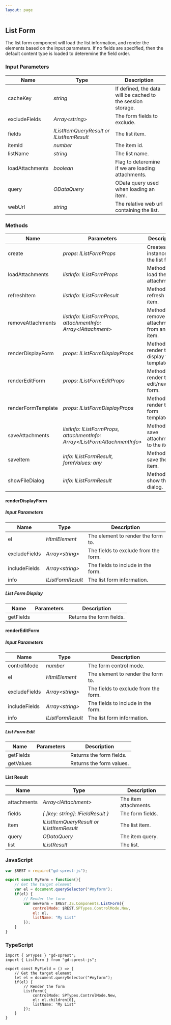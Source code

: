 ```yaml
---
layout: page
---
```


## List Form

The list form component will load the list information, and render the elements based on the input parameters. If no fields are specified, then the default content type is loaded to deteremine the field order.

### Input Parameters

| Name | Type | Description |
| --- | --- | --- |
| cacheKey | _string_ | If defined, the data will be cached to the session storage. |
| excludeFields | _Array&lt;string&gt;_ | The form fields to exclude. |
| fields | _IListItemQueryResult or IListItemResult_ | The list item. |
| itemId | _number_ | The item id. |
| listName | _string_ | The list name. |
| loadAttachments | _boolean_ | Flag to deteremine if we are loading attachments. |
| query | _ODataQuery_ | OData query used when loading an item. |
| webUrl | _string_ | The relative web url containing the list. |

### Methods

| Name | Parameters | Description |
| --- | --- | --- |
| create | _props: IListFormProps_ | Creates an instance of the list form. |
| loadAttachments | _listInfo: IListFormProps_ | Method to load the item attachments. |
| refreshItem | _listInfo: IListFormResult_ | Method to refresh the item. |
| removeAttachments | _listInfo: IListFormProps, attachmentInfo: Array&lt;IAttachment&gt;_ | Method to remove attachments from an item. |
| renderDisplayForm | _props: IListFormDisplayProps_ | Method to render the display form template. |
| renderEditForm | _props: IListFormEditProps_ | Method to render the edit/new form. |
| renderFormTemplate | _props: IListFormDisplayProps_ | Method to render the form template. |
| saveAttachments | _listInfo: IListFormProps, attachmentInfo: Array&lt;IListFormAttachmentInfo&gt;_ | Method to save attachments to the item. |
| saveItem | _info: IListFormResult, formValues: any_ | Method to save the item. |
| showFileDialog | _info: IListFormResult_ | Method to show the file dialog. |

#### renderDisplayForm
##### Input Parameters

| Name | Type | Description |
| --- | --- | --- |
| el | _HtmlElement_ | The element to render the form to. |
| excludeFields | _Array&lt;string&gt;_ | The fields to exclude from the form. |
| includeFields |  _Array&lt;string&gt;_ | The fields to include in the form. |
| info | _IListFormResult_ | The list form information. |

##### List Form Display

| Name | Parameters | Description |
| --- | --- | --- |
| getFields | | Returns the form fields. |

#### renderEditForm
##### Input Parameters

| Name | Type | Description |
| --- | --- | --- |
| controlMode | _number_ | The form control mode. |
| el | _HtmlElement_ | The element to render the form to. |
| excludeFields | _Array&lt;string&gt;_ | The fields to exclude from the form. |
| includeFields |  _Array&lt;string&gt;_ | The fields to include in the form. |
| info | _IListFormResult_ | The list form information. |

##### List Form Edit

| Name | Parameters | Description |
| --- | --- | --- |
| getFields | | Returns the form fields. |
| getValues | | Returns the form values. |

#### List Result

| Name | Type | Description |
| --- | --- | --- |
| attachments | _Array&lt;IAttachment&gt;_ | The item attachments. |
| fields | _{ [key: string]: IFieldResult }_ | The form fields. |
| item | _IListItemQueryResult or IListItemResult_ | The list item. |
| query | _ODataQuery_ | The item query. |
| list | _IListResult_ | The list. |

### JavaScript

```js
var $REST = require("gd-sprest-js");

export const MyForm = function(){
    // Get the target element
    var el = document.querySelector("#myform");
    if(el) {
        // Render the form
        var newForm = $REST.JS.Components.ListForm({
            controlMode: $REST.SPTypes.ControlMode.New,
            el: el,
            listName: "My List"            
        });
    }
}
```

### TypeScript

```tsx
import { SPTypes } "gd-sprest";
import { ListForm } from "gd-sprest-js";

export const MyField = () => {
    // Get the target element
    let el = document.querySelector("#myform");
    if(el) {
        // Render the form
        ListForm({
            controlMode: SPTypes.ControlMode.New,
            el: el.children[0],
            listName: "My List"            
        });
    }
}
```